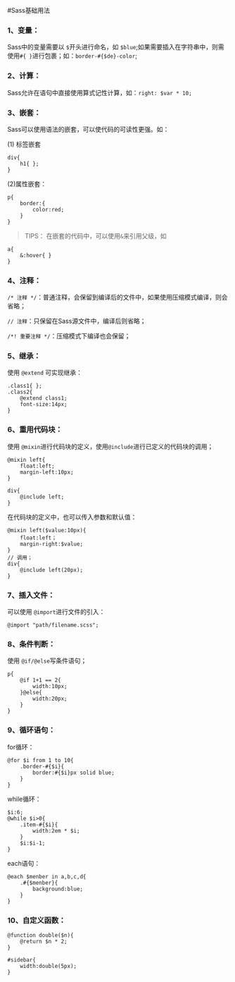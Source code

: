 #Sass基础用法

### 1、变量：

Sass中的变量需要以 `$`开头进行命名，如 `$blue`;如果需要插入在字符串中，则需使用`#{ }`进行包裹；如：`border-#{$de}-color`;

### 2、计算：

Sass允许在语句中直接使用算式记性计算，如：`right: $var * 10;`

### 3、嵌套：

Sass可以使用语法的嵌套，可以使代码的可读性更强。如：

(1) 标签嵌套	

	div{
		h1{ };
	}

(2)属性嵌套：

	p{
		border:{
			color:red;
		}
	}

> TIPS：
> 在嵌套的代码中，可以使用`&`来引用父级，如
		
	a{
		&:hover{ }
	}

### 4、注释：

`/* 注释 */`：普通注释，会保留到编译后的文件中，如果使用压缩模式编译，则会省略；

`// 注释`：只保留在Sass源文件中，编译后则省略；

`/*! 重要注释 */`：压缩模式下编译也会保留；

### 5、继承：

使用 `@extend` 可实现继承：

	.class1{ };
	.class2{
		@extend class1;
		font-size:14px;
	}

### 6、重用代码块：

使用 `@mixin`进行代码块的定义，使用`@include`进行已定义的代码块的调用；

	@mixin left{
		float:left;
		margin-left:10px;
	}
	
	div{
		@include left;
	}

在代码块的定义中，也可以传入参数和默认值：

	@mixin left($value:10px){
		float:left；
		margin-right:$value;
	}
	// 调用；
	div{
		@include left(20px);
	}

### 7、插入文件：

可以使用 `@import`进行文件的引入：

	@import "path/filename.scss";

### 8、条件判断：

使用 `@if/@else`写条件语句；

	p{
		@if 1+1 == 2{
			width:10px;
		}@else{
			width:20px;
		}
	}

### 9、循环语句：

for循环：

	@for $i from 1 to 10{
		.border-#{$i}{
			border:#{$i}px solid blue;
		}
	}

while循环：
	
	$i:6;
	@while $i>0{
		.item-#{$i}{
			width:2em * $i;
		}
		$i:$i-1;
	}

each语句：

	@each $menber in a,b,c,d{
		.#{$menber}{
			background:blue;
		}
	}

### 10、自定义函数：

	@function double($n){
		@return $n * 2;
	}

	#sidebar{
		width:double(5px);
	}

